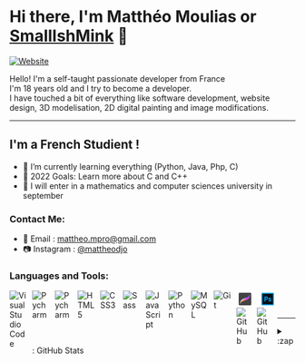 # Hi there, I'm Matthéo Moulias or [SmallIshMink][website] 👋 

[![Website](https://img.shields.io/website?style=flat-square&up_message=SmallIshMinkDev&url=http%3A%2F%2Fsmallishminkdev.alwaysdata.net)](http://smallishminkdev.alwaysdata.net)

Hello! I'm a self-taught passionate developer from France <br>
I'm 18 years old and I try to become a developer. <br>
I have touched a bit of everything like software development, website design, 3D modelisation, 2D digital painting and image modifications.

---

## I'm a French Studient !

- 🌱 I’m currently learning everything (Python, Java, Php, C)
- 🥅 2022 Goals: Learn more about C and C++
- 🏫 I will enter in a mathematics and computer sciences university in september

### Contact Me:
  - 📧 Email : [mattheo.mpro@gmail.com](mailto:mattheo.mpro@gmail.com)
  - 📷 Instagram : [@mattheodjo](https://www.instagram.com/mattheodjo)



### Languages and Tools:

<img align="left" alt="Visual Studio Code" width="30px" src="https://cdn.jsdelivr.net/gh/devicons/devicon/icons/vscode/vscode-original.svg" style="padding-right:10px;" />
<img align="left" alt="Pycharm" width="30px" src="https://upload.wikimedia.org/wikipedia/commons/1/1d/PyCharm_Icon.svg" style="padding-right:10px;" />
<img align="left" alt="Pycharm" width="30px" src="https://upload.wikimedia.org/wikipedia/commons/1/1d/PyCharm_Icon.svg" style="padding-right:10px;" />
<img align="left" alt="HTML5" width="30px" src="https://cdn.jsdelivr.net/gh/devicons/devicon/icons/html5/html5-original.svg" style="padding-right:10px;" />
<img align="left" alt="CSS3" width="30px" src="https://cdn.jsdelivr.net/gh/devicons/devicon/icons/css3/css3-original.svg" style="padding-right:10px;" />
<img align="left" alt="Sass" width="30px" src="https://cdn.jsdelivr.net/gh/devicons/devicon/icons/sass/sass-original.svg" style="padding-right:10px;" />
<img align="left" alt="JavaScript" width="30px" src="https://cdn.jsdelivr.net/gh/devicons/devicon/icons/javascript/javascript-original.svg" style="padding-right:10px;" />
<img align="left" alt="Python" width="30px" src="https://cdn.jsdelivr.net/gh/devicons/devicon/icons/python/python-original.svg" style="padding-right:10px;" />
<img align="left" alt="MySQL" width="30px" src="https://cdn.jsdelivr.net/gh/devicons/devicon/icons/mysql/mysql-original.svg" style="padding-right:10px;" />
<img align="left" alt="Git" width="30px" src="https://cdn.jsdelivr.net/gh/devicons/devicon/icons/git/git-original.svg" style="padding-right:10px;" />
<img align="left" alt="Procreate" width="30px" src="./img/procreate.svg" style="padding-right:10px;" />
<img align="left" alt="Photoshop" width="30px" src="./img/photoshop.svg" style="padding-right:10px;" />

[<img align="left" alt="GitHub" width="26px" src="https://user-images.githubusercontent.com/3369400/139447912-e0f43f33-6d9f-45f8-be46-2df5bbc91289.png" style="padding-right:10px;" />](https://www.youtube.com/playlist?list=PLkwxH9e_vrAJ0WbEsFA9W3I1W-g_BTsbt#gh-dark-mode-only)
[<img align="left" alt="GitHub" width="26px" src="https://user-images.githubusercontent.com/3369400/139448065-39a229ba-4b06-434b-bc67-616e2ed80c8f.png" style="padding-right:10px;" />](https://www.youtube.com/playlist?list=PLkwxH9e_vrAJ0WbEsFA9W3I1W-g_BTsbt#gh-light-mode-only)

<br />
<br />

---

<details>
  <summary>:zap: GitHub Stats</summary>
  <p align="center" text-align="center">
    <img alt="SmallIshMink's GitHub Stats" src="https://github-readme-stats.vercel.app/api?username=SmallishMink34&show_icons=true&theme=dark" style="margin-top:20px;" />
    <img alt="SmallIshMink's Language" src="https://github-readme-stats.vercel.app/api/top-langs/?username=SmallishMink34&layout=compact" style="margin-top:20px;"/>
  </p>
</details>

[website]: http://SmallIshMinkDev.alwaysdata.net
[instagram]: https://www.instagram.com/mattheodjo
